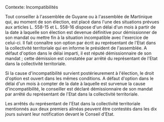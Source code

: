 Contexte: Incompatibilités

Tout conseiller à l'assemblée de Guyane ou à l'assemblée de Martinique qui, au moment de son élection, est placé dans l'une des situations prévues aux articles L. 558-15 et L. 558-16 dispose d'un délai d'un mois à partir de la date à laquelle son élection est devenue définitive pour démissionner de son mandat ou mettre fin à la situation incompatible avec l'exercice de celui-ci. Il fait connaître son option par écrit au représentant de l'Etat dans la collectivité territoriale qui en informe le président de l'assemblée. A défaut d'option dans le délai imparti, il est réputé démissionnaire de son mandat ; cette démission est constatée par arrêté du représentant de l'Etat dans la collectivité territoriale.

Si la cause d'incompatibilité survient postérieurement à l'élection, le droit d'option est ouvert dans les mêmes conditions. A défaut d'option dans le délai d'un mois à compter de la date à laquelle est survenue la cause d'incompatibilité, le conseiller est déclaré démissionnaire de son mandat par arrêté du représentant de l'Etat dans la collectivité territoriale.

Les arrêtés du représentant de l'Etat dans la collectivité territoriale mentionnés aux deux premiers alinéas peuvent être contestés dans les dix jours suivant leur notification devant le Conseil d'Etat.